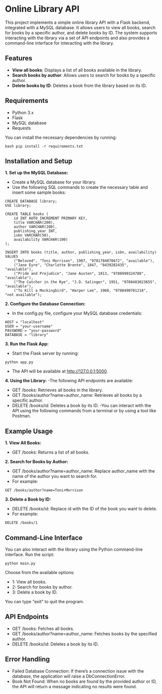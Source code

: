 # Online Library API

This project implements a simple online library API with a Flask backend, integrated with a MySQL database. It allows users to view all books, search for books by a specific author, and delete books by ID. The system supports interacting with the library via a set of API endpoints and also provides a command-line interface for interacting with the library.

## Features

- **View all books**: Displays a list of all books available in the library.
- **Search books by author**: Allows users to search for books by a specific author.
- **Delete books by ID**: Deletes a book from the library based on its ID.

## Requirements

- Python 3.x
- Flask
- MySQL database
- Requests

You can install the necessary dependencies by running:

```bash pip install -r requirements.txt```

## Installation and Setup

**1. Set up the MySQL Database:**
- Create a MySQL database for your library.
- Use the following SQL commands to create the necessary table and insert some sample books:
```
CREATE DATABASE library;
USE library;

CREATE TABLE books (
    id INT AUTO_INCREMENT PRIMARY KEY,
    title VARCHAR(200),
    author VARCHAR(200),
    publishing_year INT,
    isbn VARCHAR(50),
    availability VARCHAR(100)
);

INSERT INTO books (title, author, publishing_year, isbn, availability)
VALUES
    ("Beloved", "Toni Morrison", 1987, "9781784878672", "available"),
    ("Jane Eyre", "Charlotte Bronte", 1847, "8439282435", "available"),
    ("Pride and Prejudice", "Jane Austen", 1813, "9788990324788", "available"),
    ("The Catcher in the Rye", "J.D. Salinger", 1951, "9788483023655", "available"),
    ("To Kill a Mockingbird", "Harper Lee", 1960, "9788490701218", "not available");
```

**2. Configure the Database Connection:**
- In the config.py file, configure your MySQL database credentials:
```
HOST = "localhost"
USER = "your-username"
PASSWORD = "your-password"
DATABASE = "library"
```

**3. Run the Flask App:**
- Start the Flask server by running:
```
python app.py
```
- The API will be available at http://127.0.0.1:5000.

**4. Using the Library:**
-The following API endpoints are available:
- GET /books: Retrieves all books in the library.
- GET /books/author?name=author_name: Retrieves all books by a specific author.
- DELETE /books/id: Deletes a book by its ID.
-You can interact with the API using the following commands from a terminal or by using a tool like Postman.

## Example Usage

**1. View All Books:**
- GET /books: Returns a list of all books.

**2. Search for Books by Author:**
- GET /books/author?name=author_name: Replace author_name with the name of the author you want to search for.
- For example:
```
GET /books/author?name=Toni+Morrison
```

**3. Delete a Book by ID:** 
- DELETE /books/id: Replace id with the ID of the book you want to delete. 
- For example:
```
DELETE /books/1
```

## Command-Line Interface

You can also interact with the library using the Python command-line interface. Run the script:

```
python main.py
```
Choose from the available options:

- 1: View all books.
- 2: Search for books by author.
- 3: Delete a book by ID.

You can type "exit" to quit the program.

## API Endpoints

- GET /books: Fetches all books.
- GET /books/author?name=author_name: Fetches books by the specified author.
- DELETE /books/id: Deletes a book by its ID.

## Error Handling
- Failed Database Connection: If there’s a connection issue with the database, the application will raise a DbConnectionError.
- Book Not Found: When no books are found by the provided author or ID, the API will return a message indicating no results were found.
